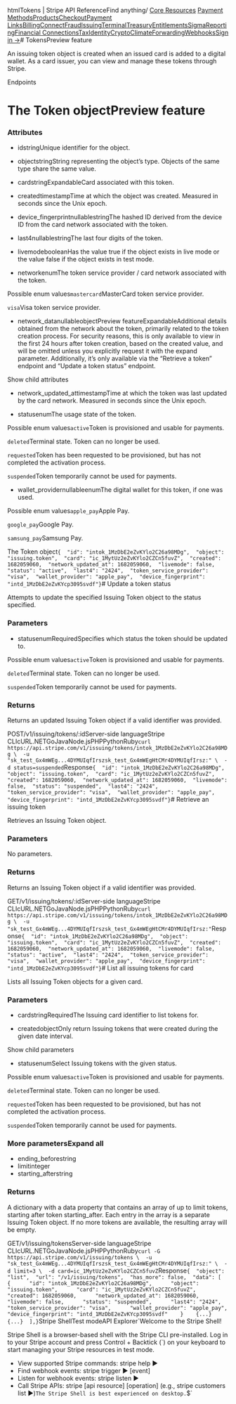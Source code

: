 htmlTokens | Stripe API Reference[](/api)Find anything/
[Core Resources](#)
[Payment Methods](#)[Products](#)[Checkout](#)[Payment Links](#)[Billing](#)[Connect](#)[Fraud](#)[Issuing](#)[Terminal](#)[Treasury](#)[Entitlements](#)[Sigma](#)[Reporting](#)[Financial Connections](#)[Tax](#)[Identity](#)[Crypto](#)[Climate](#)[Forwarding](#)[Webhooks](#)[Sign in →](https://dashboard.stripe.com/login)# TokensPreview feature

An issuing token object is created when an issued card is added to a digital wallet. As a card issuer, you can view and manage these tokens through Stripe.

Endpoints
# The Token objectPreview feature

### Attributes

- idstringUnique identifier for the object.


- objectstringString representing the object’s type. Objects of the same type share the same value.


- cardstringExpandableCard associated with this token.


- createdtimestampTime at which the object was created. Measured in seconds since the Unix epoch.


- device_fingerprintnullablestringThe hashed ID derived from the device ID from the card network associated with the token.


- last4nullablestringThe last four digits of the token.


- livemodebooleanHas the value true if the object exists in live mode or the value false if the object exists in test mode.


- networkenumThe token service provider / card network associated with the token.

Possible enum values`mastercard`MasterCard token service provider.

`visa`Visa token service provider.


- network_datanullableobjectPreview featureExpandableAdditional details obtained from the network about the token, primarily related to the token creation process. For security reasons, this is only available to view in the first 24 hours after token creation, based on the created value, and will be omitted unless you explicitly request it with the expand parameter. Additionally, it’s only available via the “Retrieve a token” endpoint and “Update a token status” endpoint.

Show child attributes
- network_updated_attimestampTime at which the token was last updated by the card network. Measured in seconds since the Unix epoch.


- statusenumThe usage state of the token.

Possible enum values`active`Token is provisioned and usable for payments.

`deleted`Terminal state. Token can no longer be used.

`requested`Token has been requested to be provisioned, but has not completed the activation process.

`suspended`Token temporarily cannot be used for payments.


- wallet_providernullableenumThe digital wallet for this token, if one was used.

Possible enum values`apple_pay`Apple Pay.

`google_pay`Google Pay.

`samsung_pay`Samsung Pay.



The Token object`{  "id": "intok_1MzDbE2eZvKYlo2C26a98MDg",  "object": "issuing.token",  "card": "ic_1MytUz2eZvKYlo2CZCn5fuvZ",  "created": 1682059060,  "network_updated_at": 1682059060,  "livemode": false,  "status": "active",  "last4": "2424",  "token_service_provider": "visa",  "wallet_provider": "apple_pay",  "device_fingerprint": "intd_1MzDbE2eZvKYcp3095svdf"}`# Update a token status

Attempts to update the specified Issuing Token object to the status specified.

### Parameters

- statusenumRequiredSpecifies which status the token should be updated to.

Possible enum values`active`Token is provisioned and usable for payments.

`deleted`Terminal state. Token can no longer be used.

`suspended`Token temporarily cannot be used for payments.



### Returns

Returns an updated Issuing Token object if a valid identifier was provided.

POST/v1/issuing/tokens/:idServer-side languageStripe CLIcURL.NETGoJavaNode.jsPHPPythonRuby[](#)[](#)`curl https://api.stripe.com/v1/issuing/tokens/intok_1MzDbE2eZvKYlo2C26a98MDg \  -u "sk_test_Gx4mWEg...4DYMUIqfIrszsk_test_Gx4mWEgHtCMr4DYMUIqfIrsz:" \  -d status=suspended`Response`{  "id": "intok_1MzDbE2eZvKYlo2C26a98MDg",  "object": "issuing.token",  "card": "ic_1MytUz2eZvKYlo2CZCn5fuvZ",  "created": 1682059060,  "network_updated_at": 1682059060,  "livemode": false,  "status": "suspended",  "last4": "2424",  "token_service_provider": "visa",  "wallet_provider": "apple_pay",  "device_fingerprint": "intd_1MzDbE2eZvKYcp3095svdf"}`# Retrieve an issuing token

Retrieves an Issuing Token object.

### Parameters

No parameters.

### Returns

Returns an Issuing Token object if a valid identifier was provided.

GET/v1/issuing/tokens/:idServer-side languageStripe CLIcURL.NETGoJavaNode.jsPHPPythonRuby[](#)[](#)`curl https://api.stripe.com/v1/issuing/tokens/intok_1MzDbE2eZvKYlo2C26a98MDg \  -u "sk_test_Gx4mWEg...4DYMUIqfIrszsk_test_Gx4mWEgHtCMr4DYMUIqfIrsz:"`Response`{  "id": "intok_1MzDbE2eZvKYlo2C26a98MDg",  "object": "issuing.token",  "card": "ic_1MytUz2eZvKYlo2CZCn5fuvZ",  "created": 1682059060,  "network_updated_at": 1682059060,  "livemode": false,  "status": "active",  "last4": "2424",  "token_service_provider": "visa",  "wallet_provider": "apple_pay",  "device_fingerprint": "intd_1MzDbE2eZvKYcp3095svdf"}`# List all issuing tokens for card

Lists all Issuing Token objects for a given card.

### Parameters

- cardstringRequiredThe Issuing card identifier to list tokens for.


- createdobjectOnly return Issuing tokens that were created during the given date interval.

Show child parameters
- statusenumSelect Issuing tokens with the given status.

Possible enum values`active`Token is provisioned and usable for payments.

`deleted`Terminal state. Token can no longer be used.

`requested`Token has been requested to be provisioned, but has not completed the activation process.

`suspended`Token temporarily cannot be used for payments.



### More parametersExpand all

- ending_beforestring
- limitinteger
- starting_afterstring

### Returns

A dictionary with a data property that contains an array of up to limit tokens, starting after token starting_after. Each entry in the array is a separate Issuing Token object. If no more tokens are available, the resulting array will be empty.

GET/v1/issuing/tokensServer-side languageStripe CLIcURL.NETGoJavaNode.jsPHPPythonRuby[](#)[](#)`curl -G https://api.stripe.com/v1/issuing/tokens \  -u "sk_test_Gx4mWEg...4DYMUIqfIrszsk_test_Gx4mWEgHtCMr4DYMUIqfIrsz:" \  -d limit=3 \  -d card=ic_1MytUz2eZvKYlo2CZCn5fuvZ`Response`{  "object": "list",  "url": "/v1/issuing/tokens",  "has_more": false,  "data": [    {      "id": "intok_1MzDbE2eZvKYlo2C26a98MDg",      "object": "issuing.token",      "card": "ic_1MytUz2eZvKYlo2CZCn5fuvZ",      "created": 1682059060,      "network_updated_at": 1682059060,      "livemode": false,      "status": "suspended",      "last4": "2424",      "token_service_provider": "visa",      "wallet_provider": "apple_pay",      "device_fingerprint": "intd_1MzDbE2eZvKYcp3095svdf"    }    {...}    {...}  ],}`Stripe ShellTest modeAPI Explorer[](https://stripe.com/docs/stripe-cli#install)`Welcome to the Stripe Shell!

Stripe Shell is a browser-based shell with the Stripe CLI pre-installed. Log in to your
Stripe account and press Control + Backtick (`) on your keyboard to start managing your Stripe
resources in test mode.

- View supported Stripe commands: stripe help ▶️
- Find webhook events: stripe trigger ▶️ [event]
- Listen for webhook events: stripe listen ▶
- Call Stripe APIs: stripe [api resource] [operation] (e.g., stripe customers list ▶️)`The Stripe Shell is best experienced on desktop.`$`